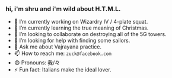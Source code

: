 ### hi, i'm shru and i'm wild about H.T.M.L.

- 🔭 I’m currently working on Wizardry IV / 4-plate squat.
- 🌱 I’m currently learning the true meaning of Christmas.
- 👯 I’m looking to collaborate on destroying all of the 5G towers.
- 🤔 I’m looking for help with finding some sailors.
- 💬 Ask me about Vajrayana practice.
- 📫 How to reach me: `zuck@facebook.com`
- 😄 Pronouns: 我/々
- ⚡ Fun fact: Italians make the ideal lover.
